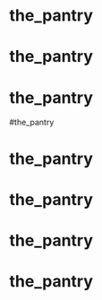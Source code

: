 # the_pantry
# the_pantry
# the_pantry
#the_pantry
# the_pantry
# the_pantry
# the_pantry
# the_pantry
